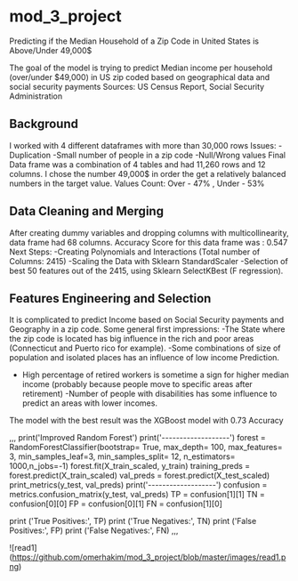 # mod_3_project
Predicting if the Median Household of a Zip Code in United States is Above/Under 49,000$

The goal of the model is trying to predict Median income per household (over/under $49,000) in US zip coded based on geographical data and social security payments 
Sources:
US Census Report, Social Security Administration

## Background
I worked with 4 different dataframes with more than 30,000 rows
Issues:
-Duplication
-Small number of people in a zip code
-Null/Wrong values
Final Data frame was a combination of 4 tables and had 11,260 rows and  12 columns. 
I chose the number 49,000$ in order the get a relatively balanced numbers in the target value.
Values Count: Over - 47% , Under - 53%

## Data Cleaning and Merging
After creating dummy variables and dropping columns with multicollinearity, data frame had 68 columns. Accuracy Score for this data frame was : 0.547
Next Steps:
-Creating Polynomials and Interactions (Total number of Columns: 2415)
-Scaling the Data with Sklearn StandardScaler
-Selection of best 50 features out of the 2415, using Sklearn SelectKBest (F regression).

## Features Engineering and Selection
It is complicated to predict Income based on Social Security payments and Geography in a zip code. Some general first impressions:
-The State where the zip code is located has big influence in the rich and poor areas (Connecticut and Puerto rico for example). 
-Some combinations of size of population and isolated places has an influence of low income Prediction.
- High percentage of retired workers is sometime a sign for higher median income (probably because people move to specific areas after retirement)
-Number of people with disabilities has some influence to predict an areas with lower incomes.

The model with the best result was the XGBoost model with 0.73 Accuracy


,,,
print('Improved Random Forest')
print('-------------------')
forest = RandomForestClassifier(bootstrap= True, max_depth= 100, max_features= 3, min_samples_leaf=3, min_samples_split= 12, n_estimators= 1000,n_jobs=-1)
forest.fit(X_train_scaled, y_train)
training_preds = forest.predict(X_train_scaled)
val_preds = forest.predict(X_test_scaled)
print_metrics(y_test, val_preds)
print('-------------------')
confusion = metrics.confusion_matrix(y_test, val_preds)
TP = confusion[1][1]
TN = confusion[0][0]
FP = confusion[0][1]
FN = confusion[1][0]

print ('True Positives:', TP)
print ('True Negatives:', TN)
print ('False Positives:', FP)
print ('False Negatives:', FN)
,,,

![read1] (https://github.com/omerhakim/mod_3_project/blob/master/images/read1.png)
